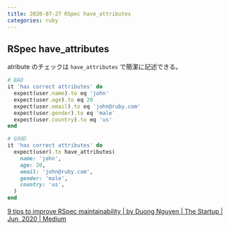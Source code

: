 ```yaml
---
title: 2020-07-27 RSpec have_attributes
categories: ruby
---
```


## RSpec have_attributes

atribute のチェックは `have_attributes` で簡潔に記述できる。

```rb
# BAD
it 'has correct attributes' do
  expect(user.name).to eq 'john'
  expect(user.age).to eq 20
  expect(user.email).to eq 'john@ruby.com'
  expect(user.gender).to eq 'male'
  expect(user.country).to eq 'us'
end

# GOOD
it 'has correct attributes' do
  expect(user).to have_attributes(
    name: 'john',
    age: 20,
    email: 'john@ruby.com',
    gender: 'male',
    country: 'us',
  )
end
```

[9 tips to improve RSpec maintainability | by Duong Nguyen | The Startup | Jun, 2020 | Medium](https://medium.com/swlh/9-tips-to-write-better-rspec-5569b45fb1a1)
